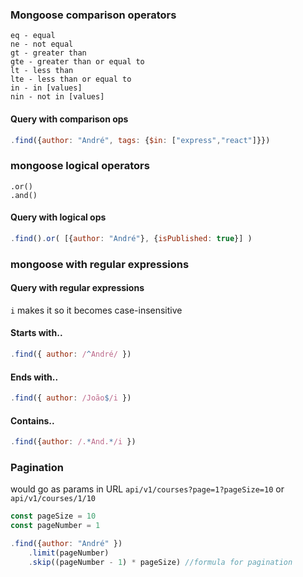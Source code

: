 ### Mongoose comparison operators
    eq - equal
    ne - not equal
    gt - greater than
    gte - greater than or equal to
    lt - less than
    lte - less than or equal to
    in - in [values]
    nin - not in [values]

#### Query with comparison ops
```js
.find({author: "André", tags: {$in: ["express","react"]}})
```

### mongoose logical operators
    .or()
    .and()

#### Query with logical ops
```js
.find().or( [{author: "André"}, {isPublished: true}] )
```

### mongoose with regular expressions
#### Query with regular expressions
`i` makes it so it becomes case-insensitive
#### Starts with..
```js
.find({ author: /^André/ })
```

#### Ends with..
```js
.find({ author: /João$/i })
```

#### Contains..
```js
.find({author: /.*And.*/i })
```

### Pagination
would go as params in URL `api/v1/courses?page=1?pageSize=10` or `api/v1/courses/1/10`

```js
const pageSize = 10
const pageNumber = 1

.find({author: "André" })
    .limit(pageNumber)
    .skip((pageNumber - 1) * pageSize) //formula for pagination
```

